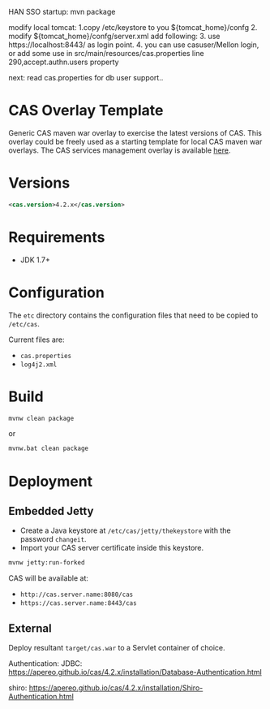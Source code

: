HAN SSO startup:
mvn package

modify local tomcat:
1.copy  /etc/keystore to you ${tomcat_home}/confg
2. modify ${tomcat_home}/confg/server.xml add following:
	 <Connector port="8443" protocol="org.apache.coyote.http11.Http11NioProtocol"
               maxThreads="150" SSLEnabled="true">
        <SSLHostConfig>
            <Certificate certificateKeystoreFile="conf/keystore"
                         type="RSA" />
        </SSLHostConfig>
    </Connector>
3. use https://localhost:8443/ as login point.
4. you can use casuser/Mellon login, or add some use in 
src/main/resources/cas.properties line 290,accept.authn.users property

next:
read cas.properties for db user support..

CAS Overlay Template
============================

Generic CAS maven war overlay to exercise the latest versions of CAS. This overlay could be freely used as a starting template for local CAS maven war overlays. The CAS services management overlay is available [here](https://github.com/Jasig/cas-services-management-overlay).

# Versions
```xml
<cas.version>4.2.x</cas.version>
```

# Requirements
* JDK 1.7+

# Configuration

The `etc` directory contains the configuration files that need to be copied to `/etc/cas`.

Current files are:

* `cas.properties`
* `log4j2.xml`

# Build

```bash
mvnw clean package
```

or

```bash
mvnw.bat clean package
```

# Deployment

## Embedded Jetty

* Create a Java keystore at `/etc/cas/jetty/thekeystore` with the password `changeit`.
* Import your CAS server certificate inside this keystore.

```bash
mvnw jetty:run-forked
```

CAS will be available at:

* `http://cas.server.name:8080/cas`
* `https://cas.server.name:8443/cas`

## External
Deploy resultant `target/cas.war` to a Servlet container of choice.


Authentication:
JDBC:
https://apereo.github.io/cas/4.2.x/installation/Database-Authentication.html

shiro:
https://apereo.github.io/cas/4.2.x/installation/Shiro-Authentication.html

